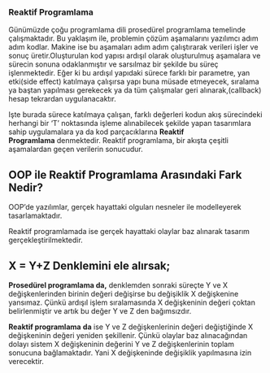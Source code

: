 ### Reaktif Programlama
Günümüzde çoğu programlama dili prosedürel programlama temelinde çalışmaktadır. Bu yaklaşım ile, problemin çözüm aşamalarını yazılımcı adım adım kodlar. Makine ise bu aşamaları adım adım çalıştırarak verileri işler ve sonuç üretir.Oluşturulan kod yapısı ardışıl olarak oluşturulmuş aşamalara ve sürecin sonuna odaklanmıştır ve sarsılmaz bir şekilde bu süreç işlenmektedir. Eğer ki bu ardışıl yapıdaki sürece farklı bir parametre, yan etki(side effect) katılmaya çalışırsa yapı buna müsade etmeyecek, sıralama ya baştan yapılması gerekecek ya da tüm çalışmalar geri alınarak,(callback) hesap tekrardan uygulanacaktır.

Işte burada sürece katılmaya çalışan, farklı değerleri kodun akış sürecindeki herhangi bir ‘T’ noktasında işleme alınabilecek şekilde yapan tasarımlara sahip uygulamalara ya da kod parçacıklarına **Reaktif Programlama** denmektedir. Reaktif programlama, bir akışta çeşitli aşamalardan geçen verilerin sonucudur.

## **OOP ile Reaktif Programlama Arasındaki Fark Nedir?**

OOP’de yazılımlar, gerçek hayattaki olguları nesneler ile modelleyerek tasarlamaktadır.

Reaktif programlamada ise gerçek hayattaki olaylar baz alınarak tasarım gerçekleştirilmektedir.

## **X = Y+Z Denklemini ele alırsak;**

**Prosedürel programlama da,** denklemden sonraki süreçte Y ve X değişkenlerinden birinin değeri değişirse bu değişiklik X değişkenine yansımaz. Çünkü ardışıl işlem sıralamasında X değişkeninin değeri çoktan belirlenmiştir ve artık bu değer Y ve Z den bağımsızdır.

**Reaktif programlama** **da** ise Y ve Z değişkenlerinin değeri değiştiğinde X değişkeninin değeri yeniden şekillenir. Çünkü olaylar baz alınacağından dolayı sistem X değişkeninin değerini Y ve Z değişkenlerinin toplam sonucuna bağlamaktadır. Yani X değişkeninde değişiklik yapılmasına izin verecektir.
